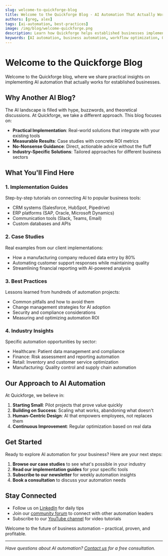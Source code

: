 ```yaml
---
slug: welcome-to-quickforge-blog
title: Welcome to the Quickforge Blog - AI Automation That Actually Works
authors: [greg, alex]
tags: [ai-automation, best-practices]
image: /img/blog/welcome-quickforge.png
description: Learn how Quickforge helps established businesses implement practical AI automation solutions that connect to existing tools and deliver real ROI.
keywords: [AI automation, business automation, workflow optimization, Quickforge]
---
```


# Welcome to the Quickforge Blog

Welcome to the Quickforge blog, where we share practical insights on implementing AI automation that actually works for established businesses.

<!-- truncate -->

## Why Another AI Blog?

The AI landscape is filled with hype, buzzwords, and theoretical discussions. At Quickforge, we take a different approach. This blog focuses on:

- **Practical Implementation**: Real-world solutions that integrate with your existing tools
- **Measurable Results**: Case studies with concrete ROI metrics
- **No-Nonsense Guidance**: Direct, actionable advice without the fluff
- **Industry-Specific Solutions**: Tailored approaches for different business sectors

## What You'll Find Here

### 1. Implementation Guides

Step-by-step tutorials on connecting AI to popular business tools:
- CRM systems (Salesforce, HubSpot, Pipedrive)
- ERP platforms (SAP, Oracle, Microsoft Dynamics)
- Communication tools (Slack, Teams, Email)
- Custom databases and APIs

### 2. Case Studies

Real examples from our client implementations:
- How a manufacturing company reduced data entry by 80%
- Automating customer support responses while maintaining quality
- Streamlining financial reporting with AI-powered analysis

### 3. Best Practices

Lessons learned from hundreds of automation projects:
- Common pitfalls and how to avoid them
- Change management strategies for AI adoption
- Security and compliance considerations
- Measuring and optimizing automation ROI

### 4. Industry Insights

Specific automation opportunities by sector:
- Healthcare: Patient data management and compliance
- Finance: Risk assessment and reporting automation
- Retail: Inventory and customer service optimization
- Manufacturing: Quality control and supply chain automation

## Our Approach to AI Automation

At Quickforge, we believe in:

1. **Starting Small**: Pilot projects that prove value quickly
2. **Building on Success**: Scaling what works, abandoning what doesn't
3. **Human-Centric Design**: AI that empowers employees, not replaces them
4. **Continuous Improvement**: Regular optimization based on real data

## Get Started

Ready to explore AI automation for your business? Here are your next steps:

1. **Browse our case studies** to see what's possible in your industry
2. **Read our implementation guides** for your specific tools
3. **Subscribe to our newsletter** for weekly automation insights
4. **Book a consultation** to discuss your automation needs

## Stay Connected

- Follow us on [LinkedIn](https://linkedin.com/company/quickforge) for daily tips
- Join our [community forum](https://community.quickforge.ai) to connect with other automation leaders
- Subscribe to our [YouTube channel](https://youtube.com/@quickforge) for video tutorials

Welcome to the future of business automation – practical, proven, and profitable.

---

*Have questions about AI automation? [Contact us](https://quickforge.ai/contact) for a free consultation.*